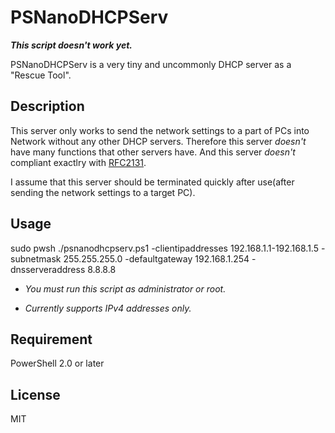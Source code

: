 # PSNanoDHCPServ

***This script doesn't work yet.***

PSNanoDHCPServ is a very tiny and uncommonly DHCP server as a "Rescue Tool".

## Description

This server only works to send the network settings to a part of PCs into Network without any other DHCP servers.
Therefore this server *doesn't* have many functions that other servers have.
And this server *doesn't* compliant exactlry with [RFC2131](https://www.ietf.org/rfc/rfc2131.txt).

I assume that this server should be terminated quickly after use(after sending the network settings to a target PC).

## Usage

sudo pwsh ./psnanodhcpserv.ps1 -clientipaddresses 192.168.1.1-192.168.1.5 -subnetmask 255.255.255.0 -defaultgateway 192.168.1.254 -dnsserveraddress 8.8.8.8

- *You must run this script as administrator or root.*

- *Currently supports IPv4 addresses only.*

## Requirement

PowerShell 2.0 or later

## License
MIT
